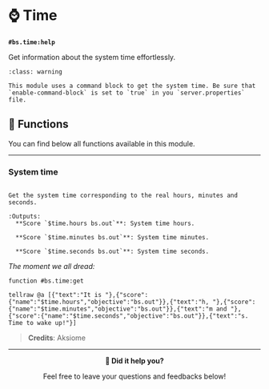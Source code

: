 # ⌚ Time

**`#bs.time:help`**

Get information about the system time effortlessly.

```{admonition} Enable command blocks
:class: warning

This module uses a command block to get the system time. Be sure that `enable-command-block` is set to `true` in you `server.properties` file.
```

##  🔧 Functions

You can find below all functions available in this module.

---

###  System time

```{function} #bs.time:get

Get the system time corresponding to the real hours, minutes and seconds.

:Outputs:
  **Score `$time.hours bs.out`**: System time hours.

  **Score `$time.minutes bs.out`**: System time minutes.

  **Score `$time.seconds bs.out`**: System time seconds.
```

*The moment we all dread:*
```mcfunction
function #bs.time:get

tellraw @a [{"text":"It is "},{"score":{"name":"$time.hours","objective":"bs.out"}},{"text":"h, "},{"score":{"name":"$time.minutes","objective":"bs.out"}},{"text":"m and "},{"score":{"name":"$time.seconds","objective":"bs.out"}},{"text":"s. Time to wake up!"}]
```

> **Credits**: Aksiome

---

<div id="gs-comments" align=center>

**💬 Did it help you?**

Feel free to leave your questions and feedbacks below!

</div>
